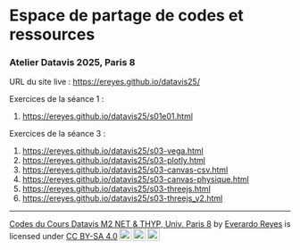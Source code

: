 # Espace de partage de codes et ressources

### Atelier Datavis 2025, Paris 8
URL du site live : https://ereyes.github.io/datavis25/  

Exercices de la séance 1 :  
1. https://ereyes.github.io/datavis25/s01e01.html  

Exercices de la séance 3 :  
1. https://ereyes.github.io/datavis25/s03-vega.html  
2. https://ereyes.github.io/datavis25/s03-plotly.html  
3. https://ereyes.github.io/datavis25/s03-canvas-csv.html  
4. https://ereyes.github.io/datavis25/s03-canvas-physique.html  
5. https://ereyes.github.io/datavis25/s03-threejs.html  
6. https://ereyes.github.io/datavis25/s03-threejs_v2.html


---

 <p xmlns:cc="http://creativecommons.org/ns#" xmlns:dct="http://purl.org/dc/terms/"><a property="dct:title" rel="cc:attributionURL" href="https://github.com/ereyes/datavis25/">Codes du Cours Datavis M2 NET & THYP, Univ. Paris 8</a> by <a rel="cc:attributionURL dct:creator" property="cc:attributionName" href="https://ereyes.net/">Everardo Reyes</a> is licensed under <a href="https://creativecommons.org/licenses/by-sa/4.0/?ref=chooser-v1" target="_blank" rel="license noopener noreferrer" style="display:inline-block;">CC BY-SA 4.0<img style="height:22px!important;margin-left:3px;vertical-align:text-bottom;" src="https://mirrors.creativecommons.org/presskit/icons/cc.svg?ref=chooser-v1" alt=""><img style="height:22px!important;margin-left:3px;vertical-align:text-bottom;" src="https://mirrors.creativecommons.org/presskit/icons/by.svg?ref=chooser-v1" alt=""><img style="height:22px!important;margin-left:3px;vertical-align:text-bottom;" src="https://mirrors.creativecommons.org/presskit/icons/sa.svg?ref=chooser-v1" alt=""></a></p> 
